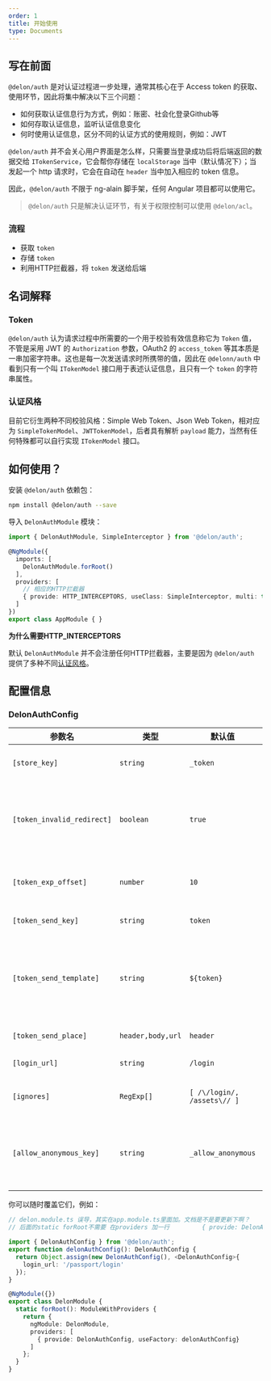 ```yaml
---
order: 1
title: 开始使用
type: Documents
---
```


## 写在前面

`@delon/auth` 是对认证过程进一步处理，通常其核心在于 Access token 的获取、使用环节，因此将集中解决以下三个问题：

+ 如何获取认证信息行为方式，例如：账密、社会化登录Github等
+ 如何存取认证信息，监听认证信息变化
+ 何时使用认证信息，区分不同的认证方式的使用规则，例如：JWT

`@delon/auth` 并不会关心用户界面是怎么样，只需要当登录成功后将后端返回的数据交给 `ITokenService`，它会帮你存储在 `localStorage` 当中（默认情况下）；当发起一个 http 请求时，它会在自动在 `header` 当中加入相应的 token 信息。

因此，`@delon/auth` 不限于 ng-alain 脚手架，任何 Angular 项目都可以使用它。

> `@delon/auth` 只是解决认证环节，有关于权限控制可以使用 `@delon/acl`。

### 流程

- 获取 `token`
- 存储 `token`
- 利用HTTP拦截器，将 `token` 发送给后端

## 名词解释

### Token

`@delon/auth` 认为请求过程中所需要的一个用于校验有效信息称它为 `Token` 值，不管是采用 JWT 的 `Authorization` 参数，OAuth2 的 `access_token` 等其本质是一串加密字符串。这也是每一次发送请求时所携带的值，因此在 `@delonn/auth` 中看到只有一个叫 `ITokenModel` 接口用于表述认证信息，且只有一个 `token` 的字符串属性。

### 认证风格

目前它衍生两种不同校验风格：Simple Web Token、Json Web Token，相对应为 `SimpleTokenModel`、`JWTTokenModel`，后者具有解析 `payload` 能力，当然有任何特殊都可以自行实现 `ITokenModel` 接口。

## 如何使用？

安装 `@delon/auth` 依赖包：

```bash
npm install @delon/auth --save
```

导入 `DelonAuthModule` 模块：

```typescript
import { DelonAuthModule, SimpleInterceptor } from '@delon/auth';

@NgModule({
  imports: [
    DelonAuthModule.forRoot()
  ],
  providers: [
    // 相应的HTTP拦截器
    { provide: HTTP_INTERCEPTORS, useClass: SimpleInterceptor, multi: true}
  ]
})
export class AppModule { }
```

**为什么需要HTTP_INTERCEPTORS**

默认 `DelonAuthModule` 并不会注册任何HTTP拦截器，主要是因为 `@delon/auth` 提供了多种不同[认证风格](/auth/style)。

## 配置信息

### DelonAuthConfig

| 参数名 | 类型 | 默认值 | 描述 |
| ----- | --- | --- | --- |
| `[store_key]` | `string` | `_token` | localStorage 的存储KEY值 |
| `[token_invalid_redirect]` | `boolean` | `true` | 无效时跳转至登录页，包括：无效token值、token已过期（限JWT） |
| `[token_exp_offset]` | `number` | `10` | JWT token过期时间偏移值（单位：秒） |
| `[token_send_key]` | `string` | `token` | 发送token参数名 |
| `[token_send_template]` | `string` | `${token}` | 发送token模板，以 `${属性名}` 表示占位符，属性名要确保存在否则以空字符代替 |
| `[token_send_place]` | `header,body,url` | `header` | 发送token参数位置 |
| `[login_url]` | `string` | `/login` | 登录页路由地址 |
| `[ignores]` | `RegExp[]` | `[ /\/login/, /assets\// ]` | 忽略TOKEN的URL地址列表 |
| `[allow_anonymous_key]` | `string` | `_allow_anonymous` | 允许匿名登录KEY，若请求参数中带有该KEY表示忽略TOKEN |

你可以随时覆盖它们，例如：

```ts
// delon.module.ts 误导，其实在app.module.ts里面加。文档是不是要更新下啊？
// 后面的static forRoot不需要 在providers 加一行         { provide: DelonAuthConfig, useFactory: delonAuthConfig}

import { DelonAuthConfig } from '@delon/auth';
export function delonAuthConfig(): DelonAuthConfig {
  return Object.assign(new DelonAuthConfig(), <DelonAuthConfig>{
    login_url: '/passport/login'
  });
}

@NgModule({})
export class DelonModule {
  static forRoot(): ModuleWithProviders {
    return {
      ngModule: DelonModule,
      providers: [
        { provide: DelonAuthConfig, useFactory: delonAuthConfig}
      ]
    };
  }
}
```
